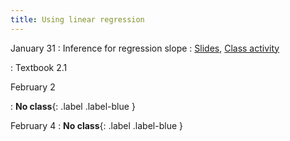 ```yaml
---
title: Using linear regression
---
```


January 31
: Inference for regression slope
  : [Slides](https://sta112-s22.github.io/slides/lecture_9.html), [Class activity](https://sta112-s22.github.io/class_activities/ca_lecture_9.html)
  
: Textbook 2.1

February 2

: **No class**{: .label .label-blue }

February 4
: **No class**{: .label .label-blue }
